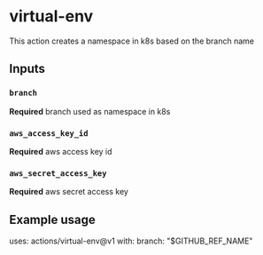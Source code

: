 # virtual-env

This action creates a namespace in k8s based on the branch name

## Inputs

### `branch`

**Required** branch used as namespace in k8s

### `aws_access_key_id`

**Required** aws access key id

### `aws_secret_access_key`

**Required** aws secret access key

## Example usage

uses: actions/virtual-env@v1
with:
  branch: "$GITHUB_REF_NAME"
